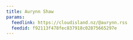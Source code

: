 ```yaml
---
title: Aurynn Shaw
params:
  feedlink: https://cloudisland.nz/@aurynn.rss
  feedid: f92113f478fec837918c02875665297e
---
```

